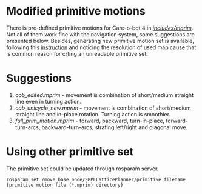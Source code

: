 Modified primitive motions
=============================

There is pre-defined primitive motions for Care-o-bot 4 in [*includes/mprim*](https://github.com/ToanLe147/cob_pushing/tree/master/launch/includes/mprim). Not all of them work fine with the navigation system, some suggestions are presented below. Besides, generating new primitive motion set is available, following this [instruction](http://sbpl.net/node/52) and noticing the resolution of used map cause that is common reason for crting an unreadable primitive set.

# Suggestions
1. *cob_edited.mprim* - movement is combination of short/medium straight line even in turning action. 
2. *cob_unicycle_new.mprim* - movement is combination of short/medium straight line and in-place rotation. Turning action is smoothier.
3. *full_prim_motion.mprim* - forward, backward, turn-in-place, forward-turn-arcs, backward-turn-arcs, strafing left/right and diagonal move. 

# Using other primitive set
The primitive set could be updated through rosparam server. 
```terminal
rosparam set /move_base_node/SBPLLatticePlanner/primitive_filename {primitive motion file (*.mprim) directory}
```

